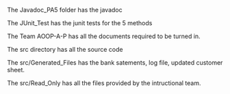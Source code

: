 The Javadoc_PA5 folder has the javadoc

The JUnit_Test has the junit tests for the 5 methods

The Team AOOP-A-P has all the documents required to be turned in.

The src directory has all the source code

The src/Generated_Files has the bank satements, log file, updated customer sheet.

The src/Read_Only has all the files provided by the intructional team.

